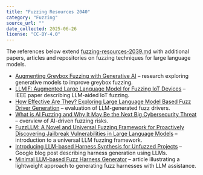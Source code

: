 ```yaml
---
title: "Fuzzing Resources 2040"
category: "Fuzzing"
source_url: ""
date_collected: 2025-06-26
license: "CC-BY-4.0"
---
```


The references below extend [fuzzing-resources-2039.md](fuzzing-resources-2039.md) with additional papers, articles and repositories on fuzzing techniques for large language models.

- [Augmenting Greybox Fuzzing with Generative AI](https://arxiv.org/abs/2306.06782) – research exploring generative models to improve greybox fuzzing.
- [LLMIF: Augmented Large Language Model for Fuzzing IoT Devices](https://ieeexplore.ieee.org/document/10646659) – IEEE paper describing LLM-aided IoT fuzzing.
- [How Effective Are They? Exploring Large Language Model Based Fuzz Driver Generation](https://dl.acm.org/doi/10.1145/3650212.3680355) – evaluation of LLM-generated fuzz drivers.
- [What is AI Fuzzing and Why It May Be the Next Big Cybersecurity Threat](https://www.csoonline.com/article/567053/what-is-ai-fuzzing-and-why-it-may-be-the-next-big-cybersecurity-threat.html) – overview of AI-driven fuzzing risks.
- [FuzzLLM: A Novel and Universal Fuzzing Framework for Proactively Discovering Jailbreak Vulnerabilities in Large Language Models](https://arxiv.org/abs/2309.05274) – introduction to a universal LLM fuzzing framework.
- [Introducing LLM-based Harness Synthesis for Unfuzzed Projects](https://blog.oss-fuzz.com/posts/introducing-llm-based-harness-synthesis-for-unfuzzed-projects/) – Google blog post describing harness generation using LLMs.
- [Minimal LLM-based Fuzz Harness Generator](https://adalogics.com/blog/minimal-llm-based-fuzz-harness-generator) – article illustrating a lightweight approach to generating fuzz harnesses with LLM assistance.
